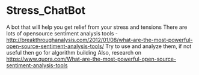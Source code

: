 # Stress_ChatBot
A bot that will help you get relief from your stress and tensions
There are lots of opensource sentiment analysis tools - http://breakthroughanalysis.com/2012/01/08/what-are-the-most-powerful-open-source-sentiment-analysis-tools/
Try to use and analyze them, if not useful then go for algorithm building
Also, research on https://www.quora.com/What-are-the-most-powerful-open-source-sentiment-analysis-tools

